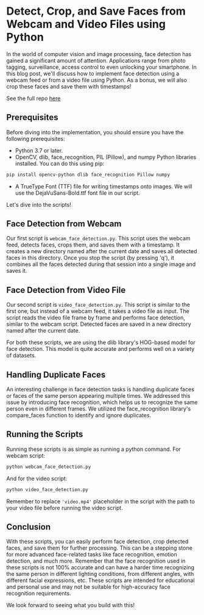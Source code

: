 # Detect, Crop, and Save Faces from Webcam and Video Files using Python

In the world of computer vision and image processing, face detection has gained a significant amount of attention. Applications range from photo tagging, surveillance, access control to even unlocking your smartphone. In this blog post, we'll discuss how to implement face detection using a webcam feed or from a video file using Python. As a bonus, we will also crop these faces and save them with timestamps!

See the full repo [here](https://github.com/artificialnouveau/face-archive)

## Prerequisites

Before diving into the implementation, you should ensure you have the following prerequisites:

- Python 3.7 or later.
- OpenCV, dlib, face_recognition, PIL (Pillow), and numpy Python libraries installed. You can do this using pip:

```sh
pip install opencv-python dlib face_recognition Pillow numpy
```

- A TrueType Font (TTF) file for writing timestamps onto images. We will use the DejaVuSans-Bold.ttf font file in our script.

Let's dive into the scripts!

## Face Detection from Webcam

Our first script is `webcam_face_detection.py`. This script uses the webcam feed, detects faces, crops them, and saves them with a timestamp. It creates a new directory named after the current date and saves all detected faces in this directory. Once you stop the script (by pressing 'q'), it combines all the faces detected during that session into a single image and saves it.

## Face Detection from Video File

Our second script is `video_face_detection.py`. This script is similar to the first one, but instead of a webcam feed, it takes a video file as input. The script reads the video file frame by frame and performs face detection, similar to the webcam script. Detected faces are saved in a new directory named after the current date. 

For both these scripts, we are using the dlib library's HOG-based model for face detection. This model is quite accurate and performs well on a variety of datasets.

## Handling Duplicate Faces

An interesting challenge in face detection tasks is handling duplicate faces or faces of the same person appearing multiple times. We addressed this issue by introducing face recognition, which helps us to recognize the same person even in different frames. We utilized the face_recognition library's compare_faces function to identify and ignore duplicates. 

## Running the Scripts

Running these scripts is as simple as running a python command. For webcam script:

```sh
python webcam_face_detection.py
```

And for the video script:

```sh
python video_face_detection.py
```

Remember to replace `'video.mp4'` placeholder in the script with the path to your video file before running the video script.

## Conclusion

With these scripts, you can easily perform face detection, crop detected faces, and save them for further processing. This can be a stepping stone for more advanced face-related tasks like face recognition, emotion detection, and much more. Remember that the face recognition used in these scripts is not 100% accurate and can have a harder time recognizing the same person in different lighting conditions, from different angles, with different facial expressions, etc. These scripts are intended for educational and personal use and may not be suitable for high-accuracy face recognition requirements.

We look forward to seeing what you build with this!
